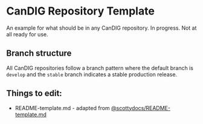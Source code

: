 # CanDIG Repository Template
An example for what should be in any CanDIG repository.  In progress. Not at all ready for use. 

## Branch structure

All CanDIG repositories follow a branch pattern where the default branch is `develop` and the `stable` branch indicates a stable production release.

## Things to edit:
* README-template.md - adapted from [@scottydocs/README-template.md](https://github.com/scottydocs/README-template.md/tree/master)
